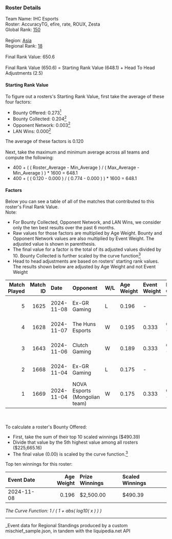 ### Roster Details<br />
Team Name: IHC Esports<br />
Roster: AccuracyTG, efire, rate, ROUX, Zesta<br />
Global Rank: [150](../../standings_global_2025_04_07.md)<br />
<br />
Region: [Asia]( ../../standings_asia_2025_04_07.md)<br />
Regional Rank: [18]( ../../standings_asia_2025_04_07.md)<br />
<br />
Final Rank Value:  650.6<br />
<br />
Final Rank Value (650.6) = Starting Rank Value (648.1) + Head To Head Adjustments (2.5)<br />

#### Starting Rank Value<br />
To figure out a rosters's Starting Rank Value, first take the average of these four factors:<br />
- Bounty Offered: 0.273[<sup>1</sup>](#table2)
- Bounty Collected: 0.204[<sup>2</sup>](#table1)
- Opponent Network: 0.003[<sup>2</sup>](#table1)
- LAN Wins: 0.000[<sup>2</sup>](#table1)

The average of these factors is 0.120<br />
<br />
Next, take the maximum and minimum average across all teams and compute the following:<br />
- 400 + ( ( Roster_Average - Min_Average ) / ( Max_Average - Min_Average ) ) * 1600 = 648.1
- 400 + ( ( 0.120 - 0.000 ) / ( 0.774 - 0.000 ) ) * 1600 = 648.1


#### Factors<br />
Below you can see a table of all of the matches that contributed to this roster's Final Rank Value.<br />
Note:<br />

- For Bounty Collected, Opponent Network, and LAN Wins, we consider only the ten best results over the past 6 months.
- Raw values for those factors are multiplied by Age Weight. Bounty and Opponent Network values are also multiplied by Event Weight. The adjusted value is shown in parenthesis.
- The final value for a factor is the total of its adjusted values divided by 10. Bounty Collected is further scaled by the curve function[<sup>3</sup>](#curveFunction)
- Head to head adjustments are based on rosters' starting rank values. The results shown below are adjusted by Age Weight and not Event Weight
<span id="table1"></span><br />


| Match Played | Match ID | Date       | Opponent                      | W/L | Age Weight | Event Weight | Bounty Collected | Opponent Network | LAN Wins  | H2H Adj. | Roster                               |
| -: | -: | :- | :- | :- | :- | :- | :- | :- | :- | -: | :- |
|            5 |     1625 | 2024-11-08 | Ex-GR Gaming                  | L   | 0.196      | -            | -                | -                | -         |    -2.79 | AccuracyTG, efire, rate, ROUX, Zesta |
|            4 |     1628 | 2024-11-07 | The Huns Esports              | W   | 0.195      | 0.333        | 0.019 (0.001)    | 0.455 (0.030)    | 0 (0.000) |     4.83 | AccuracyTG, efire, rate, ROUX, Zesta |
|            3 |     1643 | 2024-11-06 | Clutch Gaming                 | W   | 0.189      | 0.333        | 0.000 (0.000)    | 0.018 (0.001)    | 0 (0.000) |     1.87 | AccuracyTG, efire, rate, ROUX, Zesta |
|            2 |     1668 | 2024-11-04 | Ex-GR Gaming                  | L   | 0.175      | -            | -                | -                | -         |    -2.51 | AccuracyTG, efire, rate, ROUX, Zesta |
|            1 |     1669 | 2024-11-04 | NOVA Esports (Mongolian team) | W   | 0.175      | 0.333        | 0.000 (0.000)    | 0.000 (0.000)    | 0 (0.000) |     1.10 | AccuracyTG, efire, rate, ROUX, Zesta |

<br />
<span id="table2"></span><br />
To calculate a roster's Bounty Offered:<br />

- First, take the sum of their top 10 scaled winnings ($490.39)
- Divide that value by the 5th highest value among all rosters ($225,665.16)
- The final value (0.00) is scaled by the curve function.[<sup>3</sup>](#curveFunction)

Top ten winnings for this roster:<br />

| Event Date | Age Weight | Prize Winnings | Scaled Winnings |
| :- | -: | :- | :- |
| 2024-11-08 |      0.196 | $2,500.00      | $490.39         |


<span id="curveFunction"></span>_The Curve Function: 1 / ( 1 + abs( log10( x ) ) )_<br />

---
_Event data for Regional Standings produced by a custom mischief_sample.json, in tandem with the liquipedia.net API<br />
